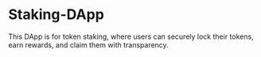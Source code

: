 # Staking-DApp
This DApp is for token staking, where users can securely lock their tokens, earn rewards, and claim them with transparency.

